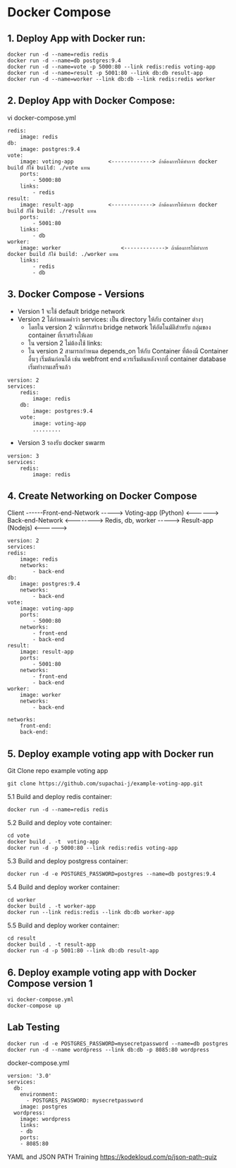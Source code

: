 # Docker Compose

## 1. Deploy App with Docker run:
```
docker run -d --name=redis redis
docker run -d --name=db postgres:9.4
docker run -d --name=vote -p 5000:80 --link redis:redis voting-app
docker run -d --name=result -p 5001:80 --link db:db result-app
docker run -d --name=worker --link db:db --link redis:redis worker 
```
## 2. Deploy App with Docker Compose:
vi docker-compose.yml
```
redis:
    image: redis
db:
    image: postgres:9.4
vote:
    image: voting-app           <-------------> ถ้าต้องการให้ทำการ docker build ก็ใช้ build: ./vote แทน
    ports: 
        - 5000:80
    links:
        - redis
result:
    image: result-app           <-------------> ถ้าต้องการให้ทำการ docker build ก็ใช้ build: ./result แทน
    ports: 
        - 5001:80
    links:
        - db
worker:
    image: worker                   <-------------> ถ้าต้องการให้ทำการ docker build ก็ใช้ build: ./worker แทน
    links:
        - redis
        - db
```

## 3. Docker Compose - Versions
- Version 1 
    จะใช้ default bridge network 
- Version 2 ได้กำหนดคำว่า services: เป็น directory ให้กับ container ต่างๆ 
    - โดยใน version 2 จะมีการสร้าง bridge network ให้อัตโนมัติสำหรับ กลุ่มของ container ที่เราสร้างให้เลย
    - ใน version 2 ไม่ต้องใช้ links: 
    - ใน version 2 สามารถกำหนด depends_on ให้กับ Container ที่ต้องมี Container อื่นๆ เริ่มต้นก่อนได้ เช่น webfront end ควรเริ่มต้นหลังจากที่ container database เริ่มทำงานเสร็จแล้ว
```
version: 2
services: 
    redis:
        image: redis
    db:
        image: postgres:9.4
    vote:
        image: voting-app 
        .........
```
- Version 3  รองรับ docker swarm
```
version: 3
services: 
    redis:
        image: redis
```

## 4. Create Networking on Docker Compose

Client  ------Front-end-Network -----> Voting-app (Python) <------> Back-end-Network <--------> Redis, db, worker
                                                        -----> Result-app (Nodejs)  <------> 

```
version: 2
services:
redis:
    image: redis
    networks:
        - back-end
db:
    image: postgres:9.4
    networks:
        - back-end
vote:
    image: voting-app 
    ports: 
        - 5000:80
    networks:
        - front-end
        - back-end
result:
    image: result-app
    ports: 
        - 5001:80
    networks:
        - front-end
        - back-end
worker:
    image: worker 
    networks:
        - back-end

networks:
    front-end:
    back-end:
```
## 5. Deploy example voting app with Docker run
Git Clone repo example voting app
```
git clone https://github.com/supachai-j/example-voting-app.git
```
5.1 Build and deploy redis container:
```
docker run -d --name=redis redis
```
5.2 Build and deploy vote container:
```
cd vote 
docker build . -t  voting-app
docker run -d -p 5000:80 --link redis:redis voting-app
```
5.3 Build and deploy postgress container:
```
docker run -d -e POSTGRES_PASSWORD=postgres --name=db postgres:9.4
```
5.4 Build and deploy worker container:
```
cd worker
docker build . -t worker-app
docker run --link redis:redis --link db:db worker-app
```
5.5 Build and deploy worker container:
```
cd result
docker build . -t result-app
docker run -d -p 5001:80 --link db:db result-app
```

## 6. Deploy example voting app with Docker Compose version 1
```
vi docker-compose.yml
docker-compose up
```
## Lab Testing 
```
docker run -d -e POSTGRES_PASSWORD=mysecretpassword --name=db postgres
docker run -d --name wordpress --link db:db -p 8085:80 wordpress
```
docker-compose.yml
```
version: '3.0'
services:
  db:
    environment:
      - POSTGRES_PASSWORD: mysecretpassword
    image: postgres
  wordpress:
    image: wordpress
    links:
    - db
    ports:
    - 8085:80
```
YAML and JSON PATH Training
https://kodekloud.com/p/json-path-quiz